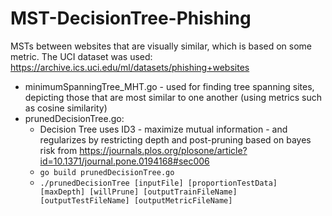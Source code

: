 # MST-DecisionTree-Phishing
MSTs between websites that are visually similar, which is based on some metric. The UCI dataset was used: https://archive.ics.uci.edu/ml/datasets/phishing+websites

  - minimumSpanningTree_MHT.go - used for finding tree spanning sites, depicting those that are most similar to one another (using metrics such as cosine similarity)
  - prunedDecisionTree.go:
    - Decision Tree uses ID3 - maximize mutual information - and regularizes by restricting depth and post-pruning based on bayes risk from https://journals.plos.org/plosone/article?id=10.1371/journal.pone.0194168#sec006
    - `go build prunedDecisionTree.go`
    - `./prunedDecisionTree [inputFile] [proportionTestData] [maxDepth] [willPrune] [outputTrainFileName] [outputTestFileName] [outputMetricFileName]`
